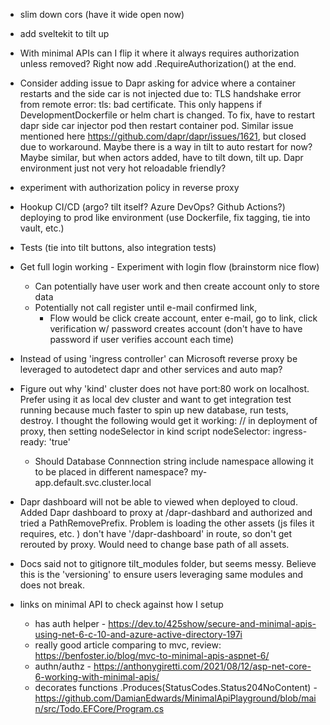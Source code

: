 * slim down cors (have it wide open now)
* add sveltekit to tilt up
* With minimal APIs can I flip it where it always requires authorization unless removed? Right now add .RequireAuthorization() at the end.


* Consider adding issue to Dapr asking for advice where a container restarts and the side car is not injected due to: TLS handshake error from remote error: tls: bad certificate. This only happens if DevelopmentDockerfile or helm chart is changed.
To fix, have to restart dapr side car injector pod then restart container pod.
Similar issue mentioned here https://github.com/dapr/dapr/issues/1621, but closed due to workaround. Maybe there is a way in tilt to auto restart for now? Maybe similar, but when actors added, have to tilt down, tilt up. Dapr environment just not very hot reloadable friendly?

* experiment with authorization policy in reverse proxy
* Hookup CI/CD (argo? tilt itself? Azure DevOps? Github Actions?) deploying to prod like environment (use Dockerfile, fix tagging, tie into vault, etc.)
* Tests (tie into tilt buttons, also integration tests)
* Get full login working - Experiment with login flow (brainstorm nice flow)
    * Can potentially have user work and then create account only to store data
    * Potentially not call register until e-mail confirmed link,
        * Flow would be click create account, enter e-mail, go to link, click verification w/ password creates account (don't have to have password if user verifies account each time)
* Instead of using 'ingress controller' can Microsoft reverse proxy be leveraged to autodetect dapr and other services and auto map?

* Figure out why 'kind' cluster does not have port:80 work on localhost. Prefer using it as local dev cluster and want to get integration test running because much faster to spin up new database, run tests, destroy. I thought the following would get it working:
// in deployment of proxy, then setting nodeSelector in kind script
nodeSelector:
  ingress-ready: 'true'


  * Should Database Connnection string include namespace allowing it to be placed in different namespace? my-app.default.svc.cluster.local
* Dapr dashboard will not be able to viewed when deployed to cloud. Added Dapr dashboard to proxy at /dapr-dashbard and authorized and tried a PathRemovePrefix. Problem is loading the other assets (js files it requires, etc. ) don't have '/dapr-dashboard' in route, so don't get rerouted by proxy. Would need to change base path of all assets.
* Docs said not to gitignore tilt_modules folder, but seems messy. Believe this is the 'versioning' to ensure users leveraging same modules and does not break.


* links on minimal API to check against how I setup
    * has auth helper - https://dev.to/425show/secure-and-minimal-apis-using-net-6-c-10-and-azure-active-directory-197i
    * really good article comparing to mvc, review: https://benfoster.io/blog/mvc-to-minimal-apis-aspnet-6/
    * authn/authz - https://anthonygiretti.com/2021/08/12/asp-net-core-6-working-with-minimal-apis/
    * decorates functions .Produces(StatusCodes.Status204NoContent) - https://github.com/DamianEdwards/MinimalApiPlayground/blob/main/src/Todo.EFCore/Program.cs
